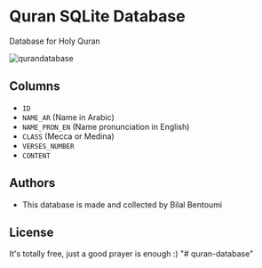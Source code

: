 # Quran SQLite Database
Database for Holy Quran

![qurandatabase](https://1.bp.blogspot.com/-KUEEmvbbYqM/XrrhnukyH5I/AAAAAAAAORQ/n5KGkW-GikUbP_wGwGQHT3DmB-K-HZD-gCK4BGAsYHg/d/chapters.png)

## Columns

* ``ID``
* ``NAME_AR`` (Name in Arabic)
* ``NAME_PRON_EN`` (Name pronunciation in English)
* ``CLASS`` (Mecca or Medina)
* ``VERSES_NUMBER``
* ``CONTENT``

## Authors
- This database is made and collected by Bilal Bentoumi

## License
It's totally free, just a good prayer is enough :)
"# quran-database" 
